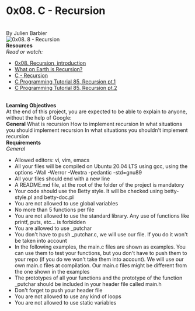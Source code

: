 <h1>0x08. C - Recursion</h1>
<br>
By Julien Barbier
<br>
<img src="https://camo.githubusercontent.com/9a26d897ea934eea65a962c10db364ac0272e6e20011a340d0040048ab08edc5/68747470733a2f2f73332e616d617a6f6e6177732e636f6d2f696e7472616e65742d70726f6a656374732d66696c65732f686f6c626572746f6e7363686f6f6c2d6c6f775f6c6576656c5f70726f6772616d6d696e672f3231392f6138382e6a7067" alt="0x08. 8 - Recursion">
<br>
<b>Resources</b> <br>
<i>Read or watch:</i>
<br>
<ul>
<li><a href="https://s3.amazonaws.com/alx-intranet.hbtn.io/uploads/misc/2021/1/2818ba6f14f644b871dcbd746925fa15b8cd5937.pdf?X-Amz-Algorithm=AWS4-HMAC-SHA256&X-Amz-Credential=AKIARDDGGGOUSBVO6H7D%2F20230802%2Fus-east-1%2Fs3%2Faws4_request&X-Amz-Date=20230802T013834Z&X-Amz-Expires=86400&X-Amz-SignedHeaders=host&X-Amz-Signature=0a7efc7117905d7dbe6b6ac10b99339a4cb39fdb26ee986b173fe856b889e1c3">0x08. Recursion, introduction</a></li>
<li><a href="https://www.youtube.com/watch?v=Mv9NEXX1VHc">What on Earth is Recursion?</a></li>
<li><a href="https://www.tutorialspoint.com/cprogramming/c_recursion.htm">C - Recursion</a></li>
<li><a href="https://www.youtube.com/watch?v=XGxbXMP6k8k">C Programming Tutorial 85, Recursion pt.1</a></li>
<li><a href="https://www.youtube.com/watch?v=7XiIS6HobNs">C Programming Tutorial 85, Recursion pt.2</a></li>

</ul>
<br> <b>Learning Objectives</b> <br>
At the end of this project, you are expected to be able to explain to anyone, without the help of Google:
<br>
<b>General</b>
What is recursion
How to implement recursion
In what situations you should implement recursion
In what situations you shouldn't implement recursion
<br>
<b>Requirements</b> <br>
<i>General</i><br>
<ul>
<li>Allowed editors: vi, vim, emacs</li>
<li>All your files will be compiled on Ubuntu 20.04 LTS using gcc, using the options -Wall -Werror -Wextra -pedantic -std=gnu89</li>
<li>All your files should end with a new line</li>
<li>A README.md file, at the root of the folder of the project is mandatory</li>
<li>Your code should use the Betty style. It will be checked using betty-style.pl and betty-doc.pl</li>
<li>You are not allowed to use global variables</li>
<li>No more than 5 functions per file</li>
<li>You are not allowed to use the standard library. Any use of functions like printf, puts, etc... is forbidden</li>
<li>You are allowed to use _putchar</li>
<li>You don't have to push _putchar.c, we will use our file. If you do it won't be taken into account</li>
<li>In the following examples, the main.c files are shown as examples. You can use them to test your functions, but you don't have to push them to your repo (if you do we won't take them into account). We will use our own main.c files at compilation. Our main.c files might be different from the one shown in the examples</li>
<li>The prototypes of all your functions and the prototype of the function _putchar should be included in your header file called main.h</li>
<li>Don't forget to push your header file</li>
<li>You are not allowed to use any kind of loops</li>
<li>You are not allowed to use static variables</li>
</ul>
